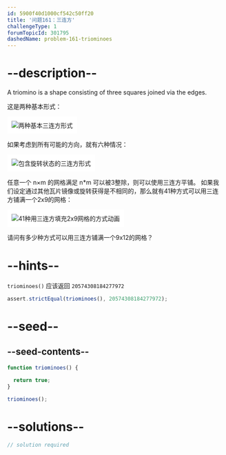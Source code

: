 ```yaml
---
id: 5900f40d1000cf542c50ff20
title: '问题161：三连方'
challengeType: 1
forumTopicId: 301795
dashedName: problem-161-triominoes
---
```


# --description--

A triomino is a shape consisting of three squares joined via the edges.

这是两种基本形式：

<img class="img-responsive center-block" alt="两种基本三连方形式" src="https://cdn.freecodecamp.org/curriculum/project-euler/triominoes-1.gif" style="background-color: white; padding: 10px;" />

如果考虑到所有可能的方向，就有六种情况：

<img class="img-responsive center-block" alt="包含旋转状态的三连方形式" src="https://cdn.freecodecamp.org/curriculum/project-euler/triominoes-2.gif" style="background-color: white; padding: 10px;" />

任意一个 n×m 的网格满足 n*m 可以被3整除，则可以使用三连方平铺。 如果我们设定通过其他瓦片镜像或旋转获得是不相同的，那么就有41种方式可以用三连方铺满一个2x9的网格：

<img class="img-responsive center-block" alt="41种用三连方填充2x9网格的方式动画" src="https://cdn.freecodecamp.org/curriculum/project-euler/triominoes-3.gif" style="background-color: white; padding: 10px;" />

请问有多少种方式可以用三连方铺满一个9x12的网格？

# --hints--

`triominoes()` 应该返回 `20574308184277972`

```js
assert.strictEqual(triominoes(), 20574308184277972);
```

# --seed--

## --seed-contents--

```js
function triominoes() {

  return true;
}

triominoes();
```

# --solutions--

```js
// solution required
```
